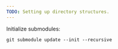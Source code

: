 ```yaml
---
TODO: Setting up directory structures.
---
```


Initialize submodules:

```git submodule update --init --recursive```
